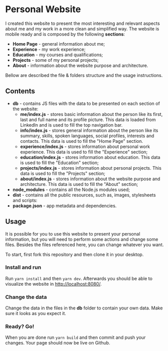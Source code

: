 # Personal Website

I created this website to present the most interesting and relevant aspects about me and my work in a more clean and simplified way. The website is mobile ready and is composed by the following **sections**:

- **Home Page** - general information about me;
- **Experience** - my work experience;
- **Education** - my courses and qualifications;
- **Projects** - some of my personal projects;
- **About** - information about the website purpose and architecture.

Bellow are described the file & folders structure and the usage instructions.

## Contents

- **db** - contains JS files with the data to be presented on each section of the website:
  - **me/index.js** - stores basic information about the person like its first, last and full name and its profile picture. This data is loaded from LinkedIn and is used to fill the top navigation bar.
  - **info/index.js** - stores general information about the person like its summary, skills, spoken languages, social profiles, interests and contacts. This data is used to fill the "Home Page" section.
  - **experience/index.js** - stores information about personal work experience. This data is used to fill the "Experience" section;
  - **education/index.js** - stores information about education. This data is used to fill the "Education" section;
  - **projects/index.js** - stores information about personal projects. This data is used to fill the "Projects" section;
  - **about/index.js** - stores information about the website purpose and architecture. This data is used to fill the "About" section;
- **node_modules** - contains all the Node.js modules used;
- **dist** - contains all the public resources, such as, images, stylesheets and scripts:
- **package.json** - app metadata and dependencies.

## Usage

It is possible for you to use this website to present your personal information, but you will need to perform some actions and change some files. Besides the files referenced here, you can change whatever you want.

To start, first fork this repository and then clone it in your desktop.

### Install and run

Run `yarn install` and then `yarn dev`. Afterwards you should be able to visualize the website in [http://localhost:8080/](http://localhost:8080/). 

### Change the data

Change the data in the files in the **db** folder to contain your own data. Make sure it looks as you expect it.

### Ready? Go!

When you are done run `yarn build` and then commit and push your changes. Your page should now be live on Github.
